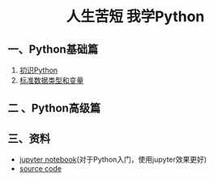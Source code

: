 <h1 align="center">人生苦短 我学Python</h1>

## 一、Python基础篇
1. [初识Python](./01.初识Python.md)
2. [标准数据类型和变量](./02.标准数据类型和变量.md)

## 二 、Python高级篇



## 三、资料

- [jupyter notebook](https://github.com/small-universe/vuepress-python-full-stack/tree/master/docs/Python/jupyternote)(对于Python入门，使用jupyter效果更好)
- [source code]()


